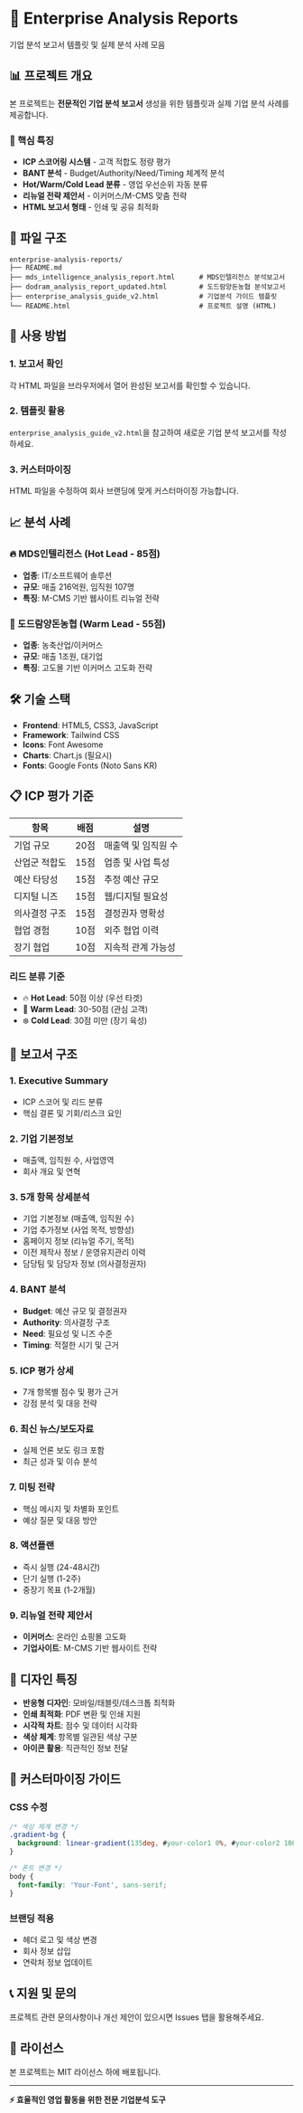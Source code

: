 # 🏢 Enterprise Analysis Reports

기업 분석 보고서 템플릿 및 실제 분석 사례 모음

## 📊 프로젝트 개요

본 프로젝트는 **전문적인 기업 분석 보고서** 생성을 위한 템플릿과 실제 기업 분석 사례를 제공합니다.

### 🎯 핵심 특징

- **ICP 스코어링 시스템** - 고객 적합도 정량 평가
- **BANT 분석** - Budget/Authority/Need/Timing 체계적 분석  
- **Hot/Warm/Cold Lead 분류** - 영업 우선순위 자동 분류
- **리뉴얼 전략 제안서** - 이커머스/M-CMS 맞춤 전략
- **HTML 보고서 형태** - 인쇄 및 공유 최적화

## 📁 파일 구조

```
enterprise-analysis-reports/
├── README.md
├── mds_intelligence_analysis_report.html      # MDS인텔리전스 분석보고서
├── dodram_analysis_report_updated.html        # 도드람양돈농협 분석보고서  
├── enterprise_analysis_guide_v2.html          # 기업분석 가이드 템플릿
└── README.html                                # 프로젝트 설명 (HTML)
```

## 🚀 사용 방법

### 1. 보고서 확인
각 HTML 파일을 브라우저에서 열어 완성된 보고서를 확인할 수 있습니다.

### 2. 템플릿 활용
`enterprise_analysis_guide_v2.html`을 참고하여 새로운 기업 분석 보고서를 작성하세요.

### 3. 커스터마이징
HTML 파일을 수정하여 회사 브랜딩에 맞게 커스터마이징 가능합니다.

## 📈 분석 사례

### 🔥 MDS인텔리전스 (Hot Lead - 85점)
- **업종**: IT/소프트웨어 솔루션
- **규모**: 매출 216억원, 임직원 107명
- **특징**: M-CMS 기반 웹사이트 리뉴얼 전략

### 🔶 도드람양돈농협 (Warm Lead - 55점)  
- **업종**: 농축산업/이커머스
- **규모**: 매출 1조원, 대기업
- **특징**: 고도몰 기반 이커머스 고도화 전략

## 🛠️ 기술 스택

- **Frontend**: HTML5, CSS3, JavaScript
- **Framework**: Tailwind CSS
- **Icons**: Font Awesome
- **Charts**: Chart.js (필요시)
- **Fonts**: Google Fonts (Noto Sans KR)

## 📋 ICP 평가 기준

| 항목 | 배점 | 설명 |
|------|------|------|
| 기업 규모 | 20점 | 매출액 및 임직원 수 |
| 산업군 적합도 | 15점 | 업종 및 사업 특성 |
| 예산 타당성 | 15점 | 추정 예산 규모 |
| 디지털 니즈 | 15점 | 웹/디지털 필요성 |
| 의사결정 구조 | 15점 | 결정권자 명확성 |
| 협업 경험 | 10점 | 외주 협업 이력 |
| 장기 협업 | 10점 | 지속적 관계 가능성 |

### 리드 분류 기준
- 🔥 **Hot Lead**: 50점 이상 (우선 타겟)
- 🔶 **Warm Lead**: 30-50점 (관심 고객)  
- ❄️ **Cold Lead**: 30점 미만 (장기 육성)

## 📝 보고서 구조

### 1. Executive Summary
- ICP 스코어 및 리드 분류
- 핵심 결론 및 기회/리스크 요인

### 2. 기업 기본정보
- 매출액, 임직원 수, 사업영역
- 회사 개요 및 연혁

### 3. 5개 항목 상세분석
- 기업 기본정보 (매출액, 임직원 수)
- 기업 추가정보 (사업 목적, 방향성)  
- 홈페이지 정보 (리뉴얼 주기, 목적)
- 이전 제작사 정보 / 운영유지관리 이력
- 담당팀 및 담당자 정보 (의사결정권자)

### 4. BANT 분석
- **Budget**: 예산 규모 및 결정권자
- **Authority**: 의사결정 구조
- **Need**: 필요성 및 니즈 수준
- **Timing**: 적절한 시기 및 근거

### 5. ICP 평가 상세
- 7개 항목별 점수 및 평가 근거
- 강점 분석 및 대응 전략

### 6. 최신 뉴스/보도자료
- 실제 언론 보도 링크 포함
- 최근 성과 및 이슈 분석

### 7. 미팅 전략
- 핵심 메시지 및 차별화 포인트
- 예상 질문 및 대응 방안

### 8. 액션플랜
- 즉시 실행 (24-48시간)
- 단기 실행 (1-2주)
- 중장기 목표 (1-2개월)

### 9. 리뉴얼 전략 제안서
- **이커머스**: 온라인 쇼핑몰 고도화
- **기업사이트**: M-CMS 기반 웹사이트 전략

## 🎨 디자인 특징

- **반응형 디자인**: 모바일/태블릿/데스크톱 최적화
- **인쇄 최적화**: PDF 변환 및 인쇄 지원
- **시각적 차트**: 점수 및 데이터 시각화
- **색상 체계**: 항목별 일관된 색상 구분
- **아이콘 활용**: 직관적인 정보 전달

## 🔧 커스터마이징 가이드

### CSS 수정
```css
/* 색상 체계 변경 */
.gradient-bg { 
  background: linear-gradient(135deg, #your-color1 0%, #your-color2 100%); 
}

/* 폰트 변경 */
body { 
  font-family: 'Your-Font', sans-serif; 
}
```

### 브랜딩 적용
- 헤더 로고 및 색상 변경
- 회사 정보 삽입
- 연락처 정보 업데이트

## 📞 지원 및 문의

프로젝트 관련 문의사항이나 개선 제안이 있으시면 Issues 탭을 활용해주세요.

## 📄 라이선스

본 프로젝트는 MIT 라이선스 하에 배포됩니다.

---

**⚡ 효율적인 영업 활동을 위한 전문 기업분석 도구**
